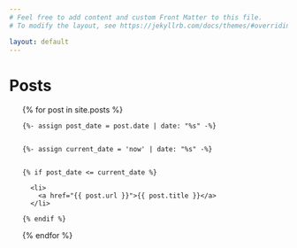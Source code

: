 ```yaml
---
# Feel free to add content and custom Front Matter to this file.
# To modify the layout, see https://jekyllrb.com/docs/themes/#overriding-theme-defaults

layout: default
---
```

# Posts

<ul>
  {% for post in site.posts %}


    {%- assign post_date = post.date | date: "%s" -%}


    {%- assign current_date = 'now' | date: "%s" -%}


    {% if post_date <= current_date %}

      <li>
        <a href="{{ post.url }}">{{ post.title }}</a>
      </li>

    {% endif %}



  {% endfor %}
</ul>
